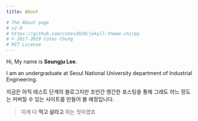 ```yaml
---
title: About

# The About page
# v2.0
# https://github.com/cotes2020/jekyll-theme-chirpy
# © 2017-2019 Cotes Chung
# MIT License
---
```


Hi, My name is **Seungju Lee**.

I am an undergraduate at Seoul National University department of Industrial Engineering.


지금은 아직 테스트 단계의 블로그지만 조만간 엥간한 포스팅을 통해 그래도 어느 정도는 커버칠 수 있는 사이트를 만들어 볼 예정입니다.

> 이게 다 **먹고 살라고** 하는 짓이겠죠
